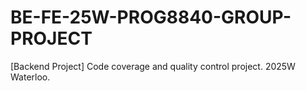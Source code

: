 # BE-FE-25W-PROG8840-GROUP-PROJECT
[Backend Project] Code coverage and quality control project. 2025W Waterloo.
